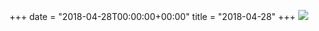 +++
date = "2018-04-28T00:00:00+00:00"
title = "2018-04-28"
+++
<img class="img-fluid" src="/2018-04-28.jpg" />
